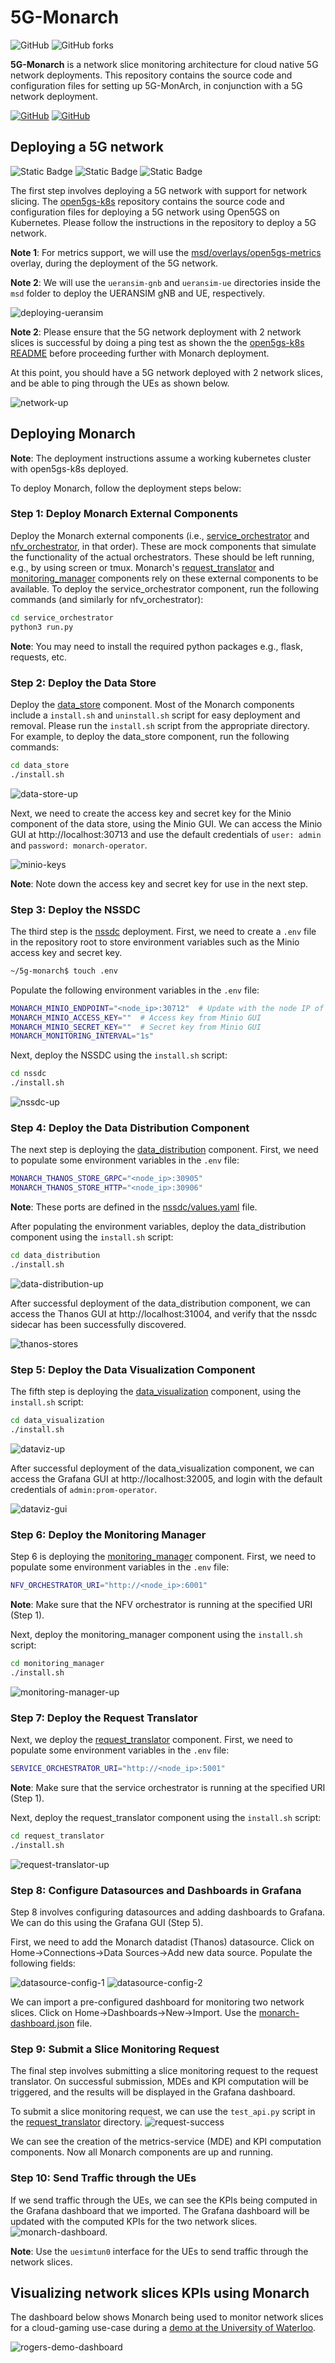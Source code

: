 # 5G-Monarch

![GitHub](https://img.shields.io/github/license/niloysh/5g-monarch) ![GitHub forks](https://img.shields.io/github/forks/niloysh/5g-monarch?style=social)

**5G-Monarch** is a network slice monitoring architecture for cloud native 5G network deployments. This repository contains the source code and configuration files for setting up 5G-MonArch, in conjunction with a 5G network deployment.

[![GitHub](https://img.shields.io/badge/Video-green)](https://www.youtube.com/watch?v=pIMBCwPs0wc) [![GitHub](https://img.shields.io/badge/Download%20Paper-green)](https://niloysaha.me/papers/conferences/2023-noms-monarch.pdf)

## Deploying a 5G network
![Static Badge](https://img.shields.io/badge/open5gs-v2.7.0-green)
![Static Badge](https://img.shields.io/badge/ueransim-v3.2.6-green)
![Static Badge](https://img.shields.io/badge/k8s-v1.28.2-green)

The first step involves deploying a 5G network with support for network slicing. The [open5gs-k8s](https://github.com/niloysh/open5gs-k8s) repository contains the source code and configuration files for deploying a 5G network using Open5GS on Kubernetes. Please follow the instructions in the repository to deploy a 5G network.

**Note 1**: For metrics support, we will use the [msd/overlays/open5gs-metrics](https://github.com/niloysh/open5gs-k8s/tree/6c9ec7d2b1516ffd474c65ca7c7136bd5db41ccb/msd/overlays/open5gs-metrics) overlay, during the deployment of the 5G network.

**Note 2**: We will use the `ueransim-gnb` and `ueransim-ue` directories inside the `msd` folder to deploy the UERANSIM gNB and UE, respectively.

![deploying-ueransim](images/deploying-ueransim.png)



**Note 2**: Please ensure that the 5G network deployment with 2 network slices is successful by doing a ping test as shown the the [open5gs-k8s README](https://github.com/niloysh/open5gs-k8s/blob/6c9ec7d2b1516ffd474c65ca7c7136bd5db41ccb/README.md) before proceeding further with Monarch deployment.

At this point, you should have a 5G network deployed with 2 network slices, and be able to ping through the UEs as shown below.

![network-up](images/network-up.png)

## Deploying Monarch

**Note**: The deployment instructions assume a working kubernetes cluster with open5gs-k8s deployed.

To deploy Monarch, follow the deployment steps below:

### Step 1: Deploy Monarch External Components

Deploy the Monarch external components (i.e., [service_orchestrator](service_orchestrator) and [nfv_orchestrator](nfv_orchestrator), in that order). These are mock components that simulate the functionality of the actual orchestrators. These should be left running, e.g., by using screen or tmux. Monarch's [request_translator](request_translator) and [monitoring_manager](monitoring_manager) components rely on these external components to be available. To deploy the service_orchestrator component, run the following commands (and similarly for nfv_orchestrator):
```bash
cd service_orchestrator
python3 run.py
```
**Note**: You may need to install the required python packages e.g., flask, requests, etc.

### Step 2: Deploy the Data Store

Deploy the [data_store](data_store) component. Most of the Monarch components include a `install.sh` and `uninstall.sh` script for easy deployment and removal. Please run the `install.sh` script from the appropriate directory. For example, to deploy the data_store component, run the following commands:
```bash
cd data_store
./install.sh
```
![data-store-up](images/data-store-up.png)

Next, we need to create the access key and secret key for the Minio component of the data store, using the Minio GUI.
We can access the Minio GUI at http://localhost:30713 and use the default credentials of `user: admin` and `password: monarch-operator`. 

![minio-keys](images/minio-keys.png)

**Note**: Note down the access key and secret key for use in the next step.

### Step 3: Deploy the NSSDC

The third step is the [nssdc](nssdc) deployment. First, we need to create a `.env` file in the repository root to store environment variables such as the Minio access key and secret key. 

```bash
~/5g-monarch$ touch .env
```

Populate the following environment variables in the `.env` file:
```bash
MONARCH_MINIO_ENDPOINT="<node_ip>:30712"  # Update with the node IP of the Kubernetes host
MONARCH_MINIO_ACCESS_KEY=""  # Access key from Minio GUI
MONARCH_MINIO_SECRET_KEY=""  # Secret key from Minio GUI
MONARCH_MONITORING_INTERVAL="1s"
```

Next, deploy the NSSDC using the `install.sh` script:
```bash
cd nssdc
./install.sh
```
![nssdc-up](images/nssdc-up.png)

### Step 4: Deploy the Data Distribution Component
The next step is deploying the [data_distribution](data_distribution) component. First, we need to populate some environment variables in the `.env` file:
```bash
MONARCH_THANOS_STORE_GRPC="<node_ip>:30905"
MONARCH_THANOS_STORE_HTTP="<node_ip>:30906"
```

**Note**: These ports are defined in the [nssdc/values.yaml](nssdc/values.yaml) file.

After populating the environment variables, deploy the data_distribution component using the `install.sh` script:
```bash
cd data_distribution
./install.sh
```
![data-distribution-up](images/data-distribution-up.png)

After successful deployment of the data_distribution component, we can access the Thanos GUI at http://localhost:31004, and verify that the nssdc sidecar has been successfully discovered.

![thanos-stores](images/thanos-stores.png)

### Step 5: Deploy the Data Visualization Component

The fifth step is deploying the [data_visualization](data_visualization) component, using the `install.sh` script:
```bash
cd data_visualization
./install.sh
```
![dataviz-up](images/dataviz-up.png)

After successful deployment of the data_visualization component, we can access the Grafana GUI at http://localhost:32005, and login with the default credentials of `admin:prom-operator`.

![dataviz-gui](images/dataviz-gui.png)

### Step 6: Deploy the Monitoring Manager

Step 6 is deploying the [monitoring_manager](monitoring_manager) component. First, we need to populate some environment variables in the `.env` file:
```bash
NFV_ORCHESTRATOR_URI="http://<node_ip>:6001"
```
**Note**: Make sure that the NFV orchestrator is running at the specified URI (Step 1).

Next, deploy the monitoring_manager component using the `install.sh` script:
```bash
cd monitoring_manager
./install.sh
```
![monitoring-manager-up](images/monitoring-manager-up.png)

### Step 7: Deploy the Request Translator

Next, we deploy the [request_translator](request_translator) component. First, we need to populate some environment variables in the `.env` file:
```bash
SERVICE_ORCHESTRATOR_URI="http://<node_ip>:5001"
```
**Note**: Make sure that the service orchestrator is running at the specified URI (Step 1).

Next, deploy the request_translator component using the `install.sh` script:
```bash
cd request_translator
./install.sh
```
![request-translator-up](images/request-translator-up.png)

### Step 8: Configure Datasources and Dashboards in Grafana

Step 8 involves configuring datasources and adding dashboards to Grafana. We can do this using the Grafana GUI (Step 5).

First, we need to add the Monarch datadist (Thanos) datasource. Click on Home->Connections->Data Sources->Add new data source. Populate the following fields:

![datasource-config-1](images/datasource-config-1.png)
![datasource-config-2](images/datasource-config-2.png)

We can import a pre-configured dashboard for monitoring two network slices. Click on Home->Dashboards->New->Import. Use the [monarch-dashboard.json](dashboards/monarch-dashboard.json) file.

### Step 9: Submit a Slice Monitoring Request

The final step involves submitting a slice monitoring request to the request translator. On successful submission, MDEs and KPI computation will be triggered, and the results will be displayed in the Grafana dashboard.

To submit a slice monitoring request, we can use the `test_api.py` script in the [request_translator](request_translator) directory. 
![request-success](images/request-success.png)

We can see the creation of the metrics-service (MDE) and KPI computation components. Now all Monarch components are up and running.

### Step 10: Send Traffic through the UEs

If we send traffic through the UEs, we can see the KPIs being computed in the Grafana dashboard that we imported. The Grafana dashboard will be updated with the computed KPIs for the two network slices.
![monarch-dashboard](images/monarch-dashboard.png). 

**Note**: Use the `uesimtun0` interface for the UEs to send traffic through the network slices.

## Visualizing network slices KPIs using Monarch

The dashboard below shows Monarch being used to monitor network slices for a cloud-gaming use-case during a [demo at the University of Waterloo](https://uwaterloo.ca/news/researching-cutting-edge-5g-network-slicing-technology). 

![rogers-demo-dashboard](images/rogers-demo-dashboard.png)





